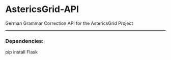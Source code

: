 # AstericsGrid-API
German Grammar Correction API for the AstericsGrid Project

----------------------------------------------------------

### Dependencies:
pip install Flask

